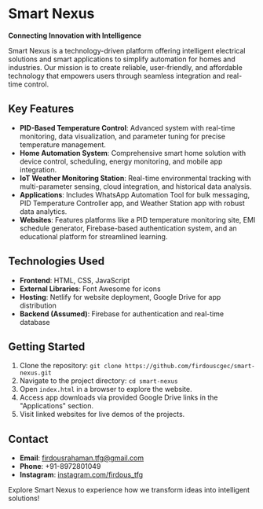 # Smart Nexus

**Connecting Innovation with Intelligence**

Smart Nexus is a technology-driven platform offering intelligent electrical solutions and smart applications to simplify automation for homes and industries. Our mission is to create reliable, user-friendly, and affordable technology that empowers users through seamless integration and real-time control.

## Key Features
- **PID-Based Temperature Control**: Advanced system with real-time monitoring, data visualization, and parameter tuning for precise temperature management.
- **Home Automation System**: Comprehensive smart home solution with device control, scheduling, energy monitoring, and mobile app integration.
- **IoT Weather Monitoring Station**: Real-time environmental tracking with multi-parameter sensing, cloud integration, and historical data analysis.
- **Applications**: Includes WhatsApp Automation Tool for bulk messaging, PID Temperature Controller app, and Weather Station app with robust data analytics.
- **Websites**: Features platforms like a PID temperature monitoring site, EMI schedule generator, Firebase-based authentication system, and an educational platform for streamlined learning.

## Technologies Used
- **Frontend**: HTML, CSS, JavaScript
- **External Libraries**: Font Awesome for icons
- **Hosting**: Netlify for website deployment, Google Drive for app distribution
- **Backend (Assumed)**: Firebase for authentication and real-time database

## Getting Started
1. Clone the repository: `git clone https://github.com/firdouscgec/smart-nexus.git`
2. Navigate to the project directory: `cd smart-nexus`
3. Open `index.html` in a browser to explore the website.
4. Access app downloads via provided Google Drive links in the "Applications" section.
5. Visit linked websites for live demos of the projects.

## Contact
- **Email**: firdousrahaman.tfg@gmail.com
- **Phone**: +91-8972801049
- **Instagram**: [instagram.com/firdous_tfg](https://instagram.com/firdous_tfg)

Explore Smart Nexus to experience how we transform ideas into intelligent solutions!
